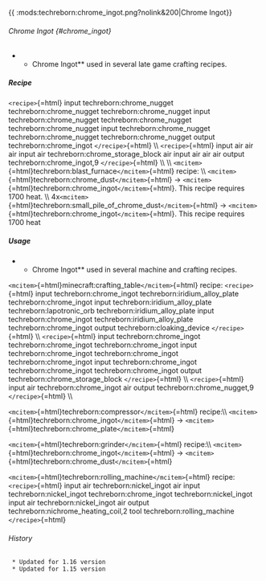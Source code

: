 {{ :mods:techreborn:chrome_ingot.png?nolink&200\|Chrome Ingot}}

###### Chrome Ingot {#chrome_ingot}

-   -   Chrome Ingot\*\* used in several late game crafting recipes.

##### Recipe

`<recipe>`{=html} input techreborn:chrome_nugget
techreborn:chrome_nugget techreborn:chrome_nugget input
techreborn:chrome_nugget techreborn:chrome_nugget
techreborn:chrome_nugget input techreborn:chrome_nugget
techreborn:chrome_nugget techreborn:chrome_nugget output
techreborn:chrome_ingot `</recipe>`{=html} \\\\ `<recipe>`{=html} input
air air air input air techreborn:chrome_storage_block air input air air
air output techreborn:chrome_ingot,9 `</recipe>`{=html} \\\\ \\\\
`<mcitem>`{=html}techreborn:blast_furnace`</mcitem>`{=html} recipe: \\\\
`<mcitem>`{=html}techreborn:chrome_dust`</mcitem>`{=html} -\>
`<mcitem>`{=html}techreborn:chrome_ingot`</mcitem>`{=html}. This recipe
requires 1700 heat. \\\\
4x`<mcitem>`{=html}techreborn:small_pile_of_chrome_dust`</mcitem>`{=html}
-\> `<mcitem>`{=html}techreborn:chrome_ingot`</mcitem>`{=html}. This
recipe requires 1700 heat

##### Usage

-   -   Chrome Ingot\*\* used in several machine and crafting recipes.

`<mcitem>`{=html}minecraft:crafting_table`</mcitem>`{=html} recipe:
`<recipe>`{=html} input techreborn:chrome_ingot
techreborn:iridium_alloy_plate techreborn:chrome_ingot input
techreborn:iridium_alloy_plate techreborn:lapotronic_orb
techreborn:iridium_alloy_plate input techreborn:chrome_ingot
techreborn:iridium_alloy_plate techreborn:chrome_ingot output
techreborn:cloaking_device `</recipe>`{=html} \\\\ `<recipe>`{=html}
input techreborn:chrome_ingot techreborn:chrome_ingot
techreborn:chrome_ingot input techreborn:chrome_ingot
techreborn:chrome_ingot techreborn:chrome_ingot input
techreborn:chrome_ingot techreborn:chrome_ingot techreborn:chrome_ingot
output techreborn:chrome_storage_block `</recipe>`{=html} \\\\
`<recipe>`{=html} input air techreborn:chrome_ingot air output
techreborn:chrome_nugget,9 `</recipe>`{=html} \\\\

`<mcitem>`{=html}techreborn:compressor`</mcitem>`{=html} recipe:\\\\
`<mcitem>`{=html}techreborn:chrome_ingot`</mcitem>`{=html} -\>
`<mcitem>`{=html}techreborn:chrome_plate`</mcitem>`{=html}

`<mcitem>`{=html}techreborn:grinder`</mcitem>`{=html} recipe:\\\\
`<mcitem>`{=html}techreborn:chrome_ingot`</mcitem>`{=html} -\>
`<mcitem>`{=html}techreborn:chrome_dust`</mcitem>`{=html}

`<mcitem>`{=html}techreborn:rolling_machine`</mcitem>`{=html} recipe:
`<recipe>`{=html} input air techreborn:nickel_ingot air input
techreborn:nickel_ingot techreborn:chrome_ingot techreborn:nickel_ingot
input air techreborn:nickel_ingot air output
techreborn:nichrome_heating_coil,2 tool techreborn:rolling_machine
`</recipe>`{=html}

###### History

` * Updated for 1.16 version`\
` * Updated for 1.15 version`
